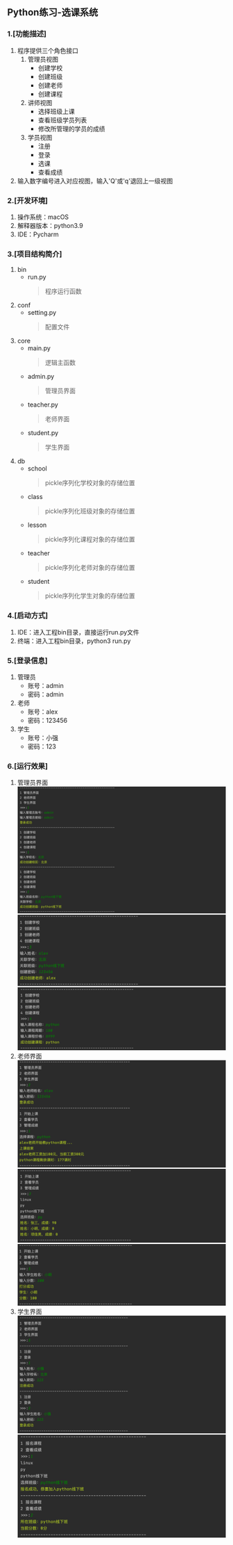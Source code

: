 ## Python练习-选课系统

### 1.[功能描述]
1. 程序提供三个角色接口
    1. 管理员视图
        * 创建学校
        * 创建班级
        * 创建老师
        * 创建课程
    2. 讲师视图
        * 选择班级上课
        * 查看班级学员列表
        * 修改所管理的学员的成绩
    3. 学员视图
        * 注册
        * 登录
        * 选课
        * 查看成绩
2. 输入数字编号进入对应视图，输入'Q'或'q'退回上一级视图

### 2.[开发环境]
1. 操作系统：macOS
2. 解释器版本：python3.9
3. IDE：Pycharm

### 3.[项目结构简介]
1. bin
    * run.py
        > 程序运行函数
2. conf
    * setting.py
        > 配置文件
3. core
    * main.py
        > 逻辑主函数
    * admin.py
        > 管理员界面
    * teacher.py
        > 老师界面
    * student.py
        > 学生界面
4. db
    * school
        > pickle序列化学校对象的存储位置
    * class
        > pickle序列化班级对象的存储位置
    * lesson
        > pickle序列化课程对象的存储位置
    * teacher
        > pickle序列化老师对象的存储位置
    * student
        > pickle序列化学生对象的存储位置

### 4.[启动方式]
1. IDE：进入工程bin目录，直接运行run.py文件
2. 终端：进入工程bin目录，python3 run.py

### 5.[登录信息]
1. 管理员
    * 账号：admin
    * 密码：admin
2. 老师
    * 账号：alex
    * 密码：123456
3. 学生
    * 账号：小强
    * 密码：123

### 6.[运行效果]
1. 管理员界面
![e05f3ae803eb1503b6b4f531623d6510](README.resources/E35EBD16-BBF6-455B-81E2-03D093248D55.png)
![44b730733f5f0a327013a1371c28aefa](README.resources/70D480A6-1F08-4796-91BE-F597A4AE9E3A.png)
![a3f068681031795c3163b41eea0b5eda](README.resources/F149DD56-A602-4ADC-919B-EDFF6DAE3FD9.png)
2. 老师界面
![5a856b4e7361a0fdb8e1a8edf801e648](README.resources/2C345A06-00A3-4963-AA2B-6FF02BB82534.png)
![637380d591be0bb957f66ad276b08810](README.resources/8861B924-9D2C-46E0-BCDE-A21987B2C4DD.png)
![fe82f2f64a8fe118b1b524632967c7a2](README.resources/D05C595B-2522-4CF0-8A33-6F2AF8E1879B.png)
3. 学生界面
![9c800e9e7a522ad1a8517d4622e3d944](README.resources/2197C7B5-EBE0-4F06-90BF-B53364605285.png)
![0a425860a07d321aaf1dab657e0b8cc8](README.resources/F5374351-9C79-4F54-8602-A0F62A06E869.png)
